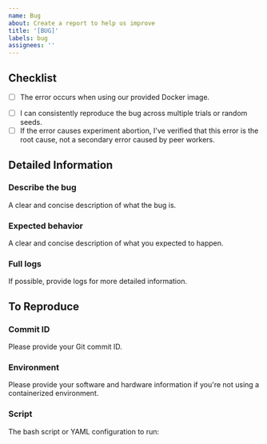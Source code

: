 ```yaml
---
name: Bug
about: Create a report to help us improve
title: '[BUG]'
labels: bug
assignees: ''
---
```


## Checklist

- [ ] The error occurs when using our provided Docker image.

<!-- - [ ] I've checked the tutorial, particularly the [troubleshooting section](https://github.com/inclusionAI/AReaL/blob/main/examples/README_zh.md#troubleshooting). -->

- [ ] I can consistently reproduce the bug across multiple trials or random seeds.
- [ ] If the error causes experiment abortion, I've verified that this error is the root
  cause, not a secondary error caused by peer workers.

## Detailed Information

### Describe the bug

A clear and concise description of what the bug is.

### Expected behavior

A clear and concise description of what you expected to happen.

### Full logs

If possible, provide logs for more detailed information.

## To Reproduce

### Commit ID

Please provide your Git commit ID.

### Environment

Please provide your software and hardware information if you're not using a
containerized environment.

### Script

The bash script or YAML configuration to run:
